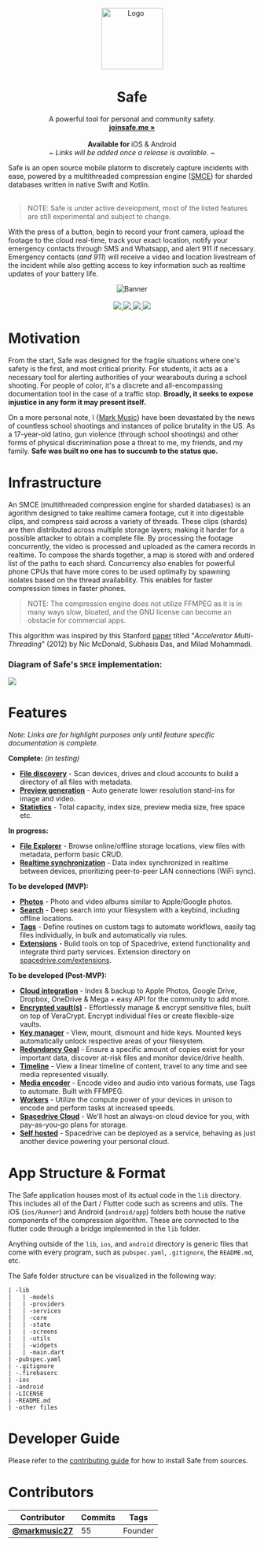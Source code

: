 <p align="center">
  <a href="#">
    
  </a>
  <p align="center">
   <img width="125" height="125" src="https://github.com/safedotme/.github/blob/main/profile/logo.png?raw=true" alt="Logo">
  </p>
  <h1 align="center"><b>Safe</b></h1>
  <p align="center">
  A powerful tool for personal and community safety.
    <br />
    <a href="https://joinsafe.me"><strong>joinsafe.me »</strong></a>
    <br />
    <br />
    <b>Available for </b>
    iOS & Android
    <br />
    <i>~ Links will be added once a release is available. ~</i>
  </p>
</p>
Safe is an open source mobile platorm to discretely capture incidents with ease, powered by a multithreaded compression engine (<a href="#infrastructure">SMCE</a>) for sharded databases written in native Swift and Kotlin.
<br/>
<br/>

> NOTE: Safe is under active development, most of the listed features are still experimental and subject to change.

With the press of a button, begin to record your front camera, upload the footage to the cloud real-time, track your exact location, notify your emergency contacts through SMS and Whatsapp, and alert 911 if necessary. Emergency contacts (*and 911*) will receive a video and location livestream of the incident while also getting access to key information such as realtime updates of your battery life.

<p align="center">
  <img src="https://github.com/safedotme/.github/blob/main/profile/banner.png?raw=true" alt="Banner">
  <br />
  <br />
  <a href="https://discord.gg/WZrjydnM">
    <img src="https://img.shields.io/discord/992215371442552913?color=%235865F2&label=Discord" />
  </a>
  <a href="https://twitter.com/safedotme">
    <img src="https://img.shields.io/badge/Twitter-00acee?logo=twitter&logoColor=white" />
  </a>
  <a href="https://github.com/safedotme/safe/blob/main/LICENSE">
  <img src="https://img.shields.io/static/v1?label=Licence&message=GNU%20v3&color=000" />
  </a>
  <img src="https://img.shields.io/static/v1?label=Stage&message=Alpha&color=2BB4AB" />
  <br />
</p>

# Motivation

From the start, Safe was designed for the fragile situations where one's safety is the first, and most critical priority. For students, it acts as a necessary tool for alerting authorities of your wearabouts during a school shooting. For people of color, it's a discrete and all-encompassing documentation tool in the case of a traffic stop. **Broadly, it seeks to expose injustice in any form it may present itself.**

On a more personal note, I {[Mark Music](https://twitter.com/markmusic27)} have been devastated by the news of countless school shootings and instances of police brutality in the US. As a 17-year-old latino, gun violence (through school shootings) and other forms of physical discrimination pose a threat to me, my friends, and my family. **Safe was built no one has to succumb to the status quo.**

# Infrastructure

An SMCE (multithreaded compression engine for sharded databases) is an agorithm designed to take realtime camera footage, cut it into digestable clips, and compress said across a variety of threads. These clips (shards) are then distributed across multiple storage layers; making it harder for a possible attacker to obtain a complete file. By processing the footage concurrently, the video is processed and uploaded as the camera records in realtime. To compose the shards together, a map is stored with and ordered list of the paths to each shard. Concurrency also enables for powerful phone CPUs that have more cores to be used optimally by spawning isolates based on the thread availability. This enables for faster compression times in faster phones.

> NOTE: The compression engine does not utilize FFMPEG as it is in many ways slow, bloated, and the GNU license can become an obstacle for commercial apps.

This algorithm was inspired by this Stanford [paper](http://cva.stanford.edu/people/milad/accelerator_multithreading.pdf) titled "*Accelerator Multi-Threading*" (2012) by Nic McDonald, Subhasis Das, and Milad Mohammadi.

### **Diagram of Safe's `SMCE` implementation:**



<img src="https://github.com/safedotme/.github/blob/main/profile/diagram.png?raw=true">

# Features

_Note: Links are for highlight purposes only until feature specific documentation is complete._

**Complete:** _(in testing)_

- **[File discovery](#features)** - Scan devices, drives and cloud accounts to build a directory of all files with metadata.
- **[Preview generation](#features)** - Auto generate lower resolution stand-ins for image and video.
- **[Statistics](#features)** - Total capacity, index size, preview media size, free space etc.

**In progress:**

- **[File Explorer](#features)** - Browse online/offline storage locations, view files with metadata, perform basic CRUD.
- **[Realtime synchronization](#features)** - Data index synchronized in realtime between devices, prioritizing peer-to-peer LAN connections (WiFi sync).

**To be developed (MVP):**

- **[Photos](#features)** - Photo and video albums similar to Apple/Google photos.
- **[Search](#features)** - Deep search into your filesystem with a keybind, including offline locations.
- **[Tags](#features)** - Define routines on custom tags to automate workflows, easily tag files individually, in bulk and automatically via rules.
- **[Extensions](#features)** - Build tools on top of Spacedrive, extend functionality and integrate third party services. Extension directory on [spacedrive.com/extensions](#features).

**To be developed (Post-MVP):**

- **[Cloud integration](#features)** - Index & backup to Apple Photos, Google Drive, Dropbox, OneDrive & Mega + easy API for the community to add more.
- **[Encrypted vault(s)](#features)** - Effortlessly manage & encrypt sensitive files, built on top of VeraCrypt. Encrypt individual files or create flexible-size vaults.
- **[Key manager](#features)** - View, mount, dismount and hide keys. Mounted keys automatically unlock respective areas of your filesystem.
- **[Redundancy Goal](#features)** - Ensure a specific amount of copies exist for your important data, discover at-risk files and monitor device/drive health.
- **[Timeline](#features)** - View a linear timeline of content, travel to any time and see media represented visually.
- **[Media encoder](#features)** - Encode video and audio into various formats, use Tags to automate. Built with FFMPEG.
- **[Workers](#features)** - Utilize the compute power of your devices in unison to encode and perform tasks at increased speeds.
- **[Spacedrive Cloud](#features)** - We'll host an always-on cloud device for you, with pay-as-you-go plans for storage.
- **[Self hosted](#features)** - Spacedrive can be deployed as a service, behaving as just another device powering your personal cloud.

# App Structure & Format

The Safe application houses most of its actual code in the `lib` directory. This includes all of the Dart / Flutter code such as screens and utils. The iOS (`ios/Runner`) and Android (`android/app`) folders both house the native components of the compression algorithm. These are connected to the flutter code through a bridge implemented in the `lib` folder.

Anything outside of the `lib`, `ios`, and `android` directory is generic files that come with every program, such as `pubspec.yaml`, `.gitignore`, the `README.md`, etc.

The Safe folder structure can be visualized in the following way:

```
| -lib
|   | -models
|   | -providers
|   | -services
|   | -core
|   | -state
|   | -screens
|   | -utils
|   | -widgets
|   | -main.dart
| -pubspec.yaml
| -.gitignore
| -.firebaserc
| -ios
| -android
| -LICENSE
| -README.md
| -other files
```

# Developer Guide

Please refer to the [contributing guide](CONTRIBUTING.md) for how to install Safe from sources.

# Contributors

|Contributor|Commits| Tags |
|-----|-----|-----|
|**[@markmusic27](https://twitter.com/markmusic27)**|55|Founder|
